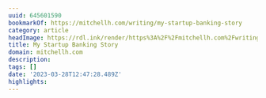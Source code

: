 ```yaml
---
uuid: 645601590
bookmarkOf: https://mitchellh.com/writing/my-startup-banking-story
category: article
headImage: https://rdl.ink/render/https%3A%2F%2Fmitchellh.com%2Fwriting%2Fmy-startup-banking-story
title: My Startup Banking Story
domain: mitchellh.com
description: 
tags: []
date: '2023-03-28T12:47:28.489Z'
highlights: 
---
```



